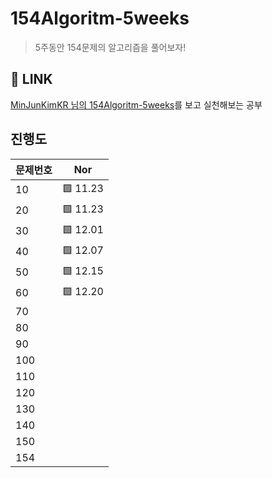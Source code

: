 # 154Algoritm-5weeks

> 5주동안 154문제의 알고리즘을 풀어보자!

## 🔗 LINK

[MinJunKimKR 님의 154Algoritm-5weeks](https://github.com/MinJunKimKR/154Algoritm-5weeks)를 보고 실천해보는 공부

## 진행도

| 문제번호 | Nor      |
| -------- | -------- |
| 10       | 🟩 11.23 |
| 20       | 🟩 11.23 |
| 30       | 🟩 12.01 |
| 40       | 🟩 12.07 |
| 50       | 🟩 12.15 |
| 60       | 🟩 12.20 |
| 70       |          |
| 80       |          |
| 90       |          |
| 100      |          |
| 110      |          |
| 120      |          |
| 130      |          |
| 140      |          |
| 150      |          |
| 154      |          |
